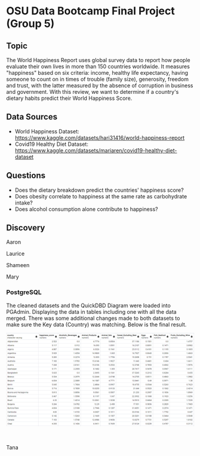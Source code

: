 # OSU Data Bootcamp Final Project (Group 5)

## Topic
The World Happiness Report uses global survey data to report how people evaluate their own lives in more than 150 countries worldwide. It measures "happiness" based on six criteria: income, healthy life expectancy, having someone to count on in times of trouble (family size), generosity, freedom and trust, with the latter measured by the absence of corruption in business and government. With this review, we want to determine if a country's dietary habits predict their World Happiness Score.

## Data Sources
 - World Happiness Dataset: https://www.kaggle.com/datasets/hari31416/world-happiness-report
 - Covid19 Healthy Diet Dataset: https://www.kaggle.com/datasets/mariaren/covid19-healthy-diet-dataset

## Questions
- Does the dietary breakdown predict the countries' happiness score?
- Does obesity correlate to happiness at the same rate as carbohydrate intake?
- Does alcohol consumption alone contribute to happiness?

## Discovery

Aaron

Laurice

Shameen

Mary

### PostgreSQL

The cleaned datasets and the QuickDBD Diagram were loaded into PGAdmin. Displaying the data in tables including one with all the data merged. There was some additional changes made to both datasets to make sure the Key data (Country) was matching. Below is the final result.

<p align="center">
<img src="https://github.com/tanahildebrand/OSU_Bootcamp_Final_Project_Group5/blob/667067fd43038d76b85f0387d2383513ff0cee78/postgresql_table.png ">
</p><br/>

Tana
